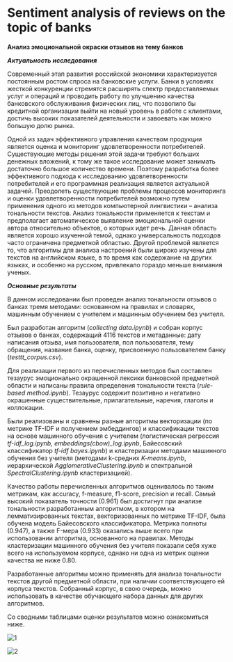 # Sentiment analysis of reviews on the topic of banks
__Анализ эмоциональной окраски отзывов на тему банков__

***Актуальность исследования***

Современный этап развития российской экономики характеризуется постоянным ростом спроса на банковские услуги. Банки в условиях жесткой конкуренции стремятся расширять спектр предоставляемых услуг и операций и проводить работу по улучшению качества банковского обслуживания физических лиц, что позволило бы кредитной организации выйти на новый уровень в работе с клиентами, достичь высоких показателей деятельности и завоевать как можно большую долю рынка. 

Одной из задач эффективного управления качеством продукции является оценка и мониторинг удовлетворенности потребителей. Существующие методы решения этой задачи требуют больших денежных вложений, к тому же такое исследование может занимать достаточно большое количество времени. Поэтому разработка более эффективного подхода к исследованию удовлетворенности потребителей и его программная реализация является актуальной задачей. Преодолеть существующие проблемы процессов мониторинга и оценки удовлетворенности потребителей возможно путем применения одного из методов компьютерной лингвистики – анализа тональности текстов. Анализ тональности применяется к текстам и предполагает автоматическое выявление эмоциональной оценки автора относительно объектов, о которых идет речь. Данная область является хорошо изученной темой, однако универсальность подходов часто ограничена предметной областью. Другой проблемой является то, что алгоритмы для анализа настроений были широко изучены для текстов на английском языке, в то время как содержание на других языках, и особенно на русском, привлекало гораздо меньше внимания ученых. 

***Основные результаты***

В данном исследовании был проведен анализ тональности отзывов о банках тремя методами: основанном на правилах и словарях, машинным обучением с учителем и машинным обучением без учителя.

Был разработан алгоритм (*collecting data.ipynb*) и собран корпус отзывов о банках, содержащий 4116 текстов и метаданные: дату написания отзыва, имя пользователя, пол пользователя, тему обращения, название банка, оценку, присвоенную пользователем банку (*testtt_corpus.csv*). 

Для реализации первого из перечисленных методов был составлен тезаурус эмоционально окрашенной лексики банковской предметной области и написаны правила определения тональности текста (*rule-based method.ipynb*). Тезаурус содержит позитивно и негативно окрашенные существительные, прилагательные, наречия, глаголы и коллокации. 

Были реализованы и сравнены разные алгоритмы векторизации (по метрике TF-IDF и получением эмбеддингов) и классификации текстов на основе машинного обучения с учителем (логистическая регрессия *tf-idf_log.ipynb, embeddings(cbow)_log.ipynb*, Байесовский классификатор *tf-idf bayes.ipynb*) и кластеризации методами машинного обучения без учителя (методами k-средних *K-means.ipynb*, иерархической *AgglomerativeClustering.ipynb* и спектральной *SpectralClustering.ipynb* кластеризацией). 

Качество работы перечисленных алгоритмов оценивалось по таким метрикам, как accuracy, f-measure, f1-score, precision и recall. Самый высокий показатель точности (0.961) был достигнут при анализе тональности разработанным алгоритмом, в котором на лемматизированных текстах, векторизованных по метрике TF-IDF, была обучена модель Байесовского классификатора. Метрика полноты (0.947), а также F-мера (0.933) оказались выше всего при использовании алгоритма, основанного на правилах. Методы кластеризации машинного обучения без учителя показали себя хуже всего на используемом корпусе, однако ни одна из метрик оценки качества не ниже 0.80. 

Разработанные алгоритмы можно применять для анализа тональности текстов другой предметной области, при наличии соответствующего ей корпуса текстов. Собранный корпус, в свою очередь, можно использовать в качестве обучающего набора данных для других алгоритмов.

Со сводными таблицами оценки результатов можно ознакомиться ниже.

![1](https://user-images.githubusercontent.com/79010154/187818215-b99a3b6f-94f7-4691-b758-548ac1edc8d3.png)

![2](https://user-images.githubusercontent.com/79010154/187818143-d4102fcd-a218-471c-a074-436eb68da9d9.png)
